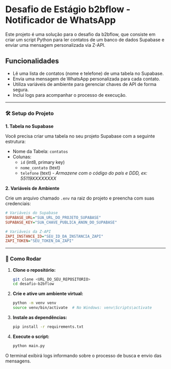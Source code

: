 # Desafio de Estágio b2bflow - Notificador de WhatsApp

Este projeto é uma solução para o desafio da b2bflow, que consiste em criar um script Python para ler contatos de um banco de dados Supabase e enviar uma mensagem personalizada via Z-API.

## Funcionalidades

-   Lê uma lista de contatos (nome e telefone) de uma tabela no Supabase.
-   Envia uma mensagem de WhatsApp personalizada para cada contato.
-   Utiliza variáveis de ambiente para gerenciar chaves de API de forma segura.
-   Inclui logs para acompanhar o processo de execução.

---

### 🛠️ Setup do Projeto

**1. Tabela no Supabase**

Você precisa criar uma tabela no seu projeto Supabase com a seguinte estrutura:

-   Nome da Tabela: `contatos`
-   Colunas:
    -   `id` (int8, primary key)
    -   `nome_contato` (text)
    -   `telefone` (text) - *Armazene com o código do país e DDD, ex: 55119XXXXXXXX*

**2. Variáveis de Ambiente**

Crie um arquivo chamado `.env` na raiz do projeto e preencha com suas credenciais:

```ini
# Variáveis do Supabase
SUPABASE_URL="SUA_URL_DO_PROJETO_SUPABASE"
SUPABASE_KEY="SUA_CHAVE_PUBLICA_ANON_DO_SUPABASE"

# Variáveis da Z-API
ZAPI_INSTANCE_ID="SEU_ID_DA_INSTANCIA_ZAPI"
ZAPI_TOKEN="SEU_TOKEN_DA_ZAPI"
```

---

### 🚀 Como Rodar

1.  **Clone o repositório:**
    ```bash
    git clone <URL_DO_SEU_REPOSITORIO>
    cd desafio-b2bflow
    ```

2.  **Crie e ative um ambiente virtual:**
    ```bash
    python -m venv venv
    source venv/bin/activate  # No Windows: venv\Scripts\activate
    ```

3.  **Instale as dependências:**
    ```bash
    pip install -r requirements.txt
    ```

4.  **Execute o script:**
    ```bash
    python main.py
    ```

O terminal exibirá logs informando sobre o processo de busca e envio das mensagens.